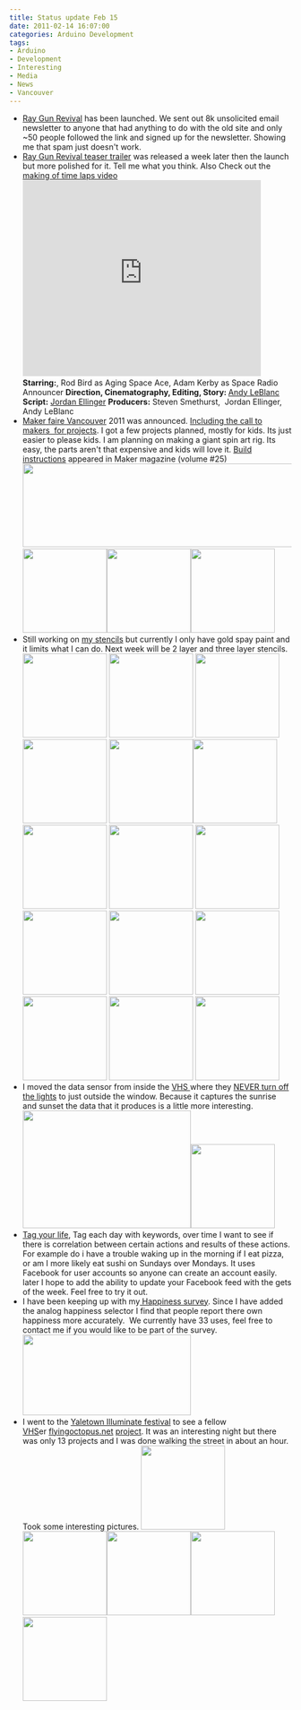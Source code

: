 ```yaml
---
title: Status update Feb 15
date: 2011-02-14 16:07:00
categories: Arduino Development
tags: 
- Arduino 
- Development 
- Interesting 
- Media 
- News 
- Vancouver
---
```

<ul>
	<li><a href="http://www.raygunrevival.com/">Ray Gun Revival</a> has been launched. We sent out 8k unsolicited email newsletter to anyone that had anything to do with the old site and only ~50 people followed the link and signed up for the newsletter. Showing me that spam just doesn't work.</li>
	<li><a href="http://www.raygunrevival.com/rgr-teaser-trailer/">Ray Gun Revival teaser trailer</a> was released a week later then the launch but more polished for it. Tell me what you think. Also Check out the <a href="http://www.youtube.com/watch?v=u48ZG2ElAdM">making of time laps video</a>
<object classid="clsid:d27cdb6e-ae6d-11cf-96b8-444553540000" width="425" height="350" codebase="http://download.macromedia.com/pub/shockwave/cabs/flash/swflash.cab#version=6,0,40,0"><param name="src" value="http://www.youtube.com/v/rdFfrgbyDfE" /><embed type="application/x-shockwave-flash" width="425" height="350" src="http://www.youtube.com/v/rdFfrgbyDfE"></embed></object>
<strong>Starring:</strong>, Rod Bird as Aging Space Ace, Adam Kerby as Space Radio Announcer
<strong>Direction, Cinematography, Editing, Story: </strong><a href="http://www.criticaloddness.com/blog/">Andy LeBlanc</a>
<strong>Script:</strong> <a href="http://www.jordanlapp.com/">Jordan Ellinger</a>
<strong>Producers:</strong> Steven Smethurst,  Jordan Ellinger, <strong> </strong>Andy LeBlanc</li>
	<li><a href="http://vancouver.makerfaire.ca/">Maker faire Vancouver</a> 2011 was announced. <a href="http://vancouver.makerfaire.ca/makers/">Including the call to makers  for projects</a>. I got a few projects planned, mostly for kids. Its just easier to please kids. I am planning on making a giant spin art rig. Its easy, the parts aren't that expensive and kids will love it. <a href="http://blog.makezine.com/archive/2011/01/build-the-giant-spin-art-rig-from-m.html">Build instructions</a> appeared in Maker magazine (volume #25) <img class="alignnone size-full wp-image-1257" title="makerfair" src="/public/uploads/2011/02/makerfair.png" alt="" width="520" height="149" />
<a href="/public/uploads/2011/02/giant-spin-art-make-volume-251.jpg"><img class="alignnone size-thumbnail wp-image-1259" title="giant-spin-art-make-volume-25" src="/public/uploads/2011/02/giant-spin-art-make-volume-251-150x150.jpg" alt="" width="150" height="150" /></a><a href="/public/uploads/2011/02/giant-spin-art-final.jpg"><img class="alignnone size-thumbnail wp-image-1260" title="giant-spin-art-final" src="/public/uploads/2011/02/giant-spin-art-final-150x150.jpg" alt="" width="150" height="150" /></a><a href="/public/uploads/2011/02/Spin-Art.png"><img class="alignnone size-thumbnail wp-image-1261" title="Spin-Art" src="/public/uploads/2011/02/Spin-Art-150x150.png" alt="" width="150" height="150" /></a></li>
	<li><a href="/public/uploads/2011/02/Spin-Art.png"></a>Still working on <a href="/public/uploads/2011/02/stencils_2011-02-13_181421.zip">my stencils</a> but currently I only have gold spay paint and it limits what I can do. Next week will be 2 layer and three layer stencils.
<a href="/public/uploads/2011/02/pedobear.jpg"><img class="alignnone size-thumbnail wp-image-1276" title="pedobear" src="/public/uploads/2011/02/pedobear-150x150.jpg" alt="" width="150" height="150" /></a> <a href="/public/uploads/2011/02/IMG_7280.jpg"><img class="alignnone size-thumbnail wp-image-1283" title="Pedo bear " src="/public/uploads/2011/02/IMG_7280-150x150.jpg" alt="" width="150" height="150" /></a> <a href="/public/uploads/2011/02/Mario_Mushroom_2_by_GraffitiWatcher.jpg"><img class="alignnone size-thumbnail wp-image-1275" title="Mario_Mushroom_2_by_GraffitiWatcher" src="/public/uploads/2011/02/Mario_Mushroom_2_by_GraffitiWatcher-150x150.jpg" alt="" width="150" height="150" /></a> <a href="/public/uploads/2011/02/IMG_7283.jpg"><img class="alignnone size-thumbnail wp-image-1286" title="Mario mushroom " src="/public/uploads/2011/02/IMG_7283-150x150.jpg" alt="" width="150" height="150" /></a> <a href="/public/uploads/2011/02/Fallout_by_GraffitiWatcher.jpg"><img class="alignnone size-thumbnail wp-image-1268" title="Fallout_by_GraffitiWatcher" src="/public/uploads/2011/02/Fallout_by_GraffitiWatcher-150x150.jpg" alt="" width="150" height="150" /></a><a href="/public/uploads/2011/02/IMG_7282.jpg"><img class="alignnone size-thumbnail wp-image-1285" title="IMG_7282" src="/public/uploads/2011/02/IMG_7282-150x150.jpg" alt="" width="150" height="150" /></a> <a href="/public/uploads/2011/02/StencilC3PO.jpg"><img class="alignnone size-thumbnail wp-image-1294" title="StencilC3PO" src="/public/uploads/2011/02/StencilC3PO-150x150.jpg" alt="" width="150" height="150" /></a> <img class="alignnone size-thumbnail wp-image-1282" title="IMG_7279" src="/public/uploads/2011/02/IMG_7279-150x150.jpg" alt="" width="150" height="150" /> <a href="/public/uploads/2011/02/Joker_2_by_GraffitiWatcher.jpg"><img class="alignnone size-thumbnail wp-image-1274" title="Joker_2_by_GraffitiWatcher" src="/public/uploads/2011/02/Joker_2_by_GraffitiWatcher-150x150.jpg" alt="" width="150" height="150" /></a> <a href="/public/uploads/2011/02/IMG_7286.jpg"><img class="alignnone size-thumbnail wp-image-1289" title="IMG_7286" src="/public/uploads/2011/02/IMG_7286-150x150.jpg" alt="" width="150" height="150" /></a> <a href="/public/uploads/2011/02/IMG_7284.jpg"><img class="alignnone size-thumbnail wp-image-1287" title="IMG_7284" src="/public/uploads/2011/02/IMG_7284-150x150.jpg" alt="" width="150" height="150" /></a> <a href="/public/uploads/2011/02/IMG_7290.jpg"><img class="alignnone size-thumbnail wp-image-1293" title="IMG_7290" src="/public/uploads/2011/02/IMG_7290-150x150.jpg" alt="" width="150" height="150" /></a> <a href="/public/uploads/2011/02/IMG_7287.jpg"><img class="alignnone size-thumbnail wp-image-1290" title="IMG_7287" src="/public/uploads/2011/02/IMG_7287-150x150.jpg" alt="" width="150" height="150" /></a> <a href="/public/uploads/2011/02/IMG_7285.jpg"><img class="alignnone size-thumbnail wp-image-1288" title="IMG_7285" src="/public/uploads/2011/02/IMG_7285-150x150.jpg" alt="" width="150" height="150" /></a> <a href="/public/uploads/2011/02/IMG_7278.jpg"><img class="alignnone size-thumbnail wp-image-1281" title="IMG_7278" src="/public/uploads/2011/02/IMG_7278-150x150.jpg" alt="" width="150" height="150" /></a></li>
	<li>I moved the data sensor from inside the <a href="http://vancouver.hackspace.ca/wp/">VHS </a>where they <a href="http://en.wikipedia.org/wiki/Green_Revolution">NEVER turn off the lights</a> to just outside the window. Because it captures the sunrise and sunset the data that it produces is a little more interesting.
<a href="/public/uploads/2011/02/sensors.png"><img class="alignnone size-medium wp-image-1297" title="sensors" src="/public/uploads/2011/02/sensors-300x210.png" alt="" width="300" height="210" /></a><img class="alignnone size-thumbnail wp-image-1296" title="data sensor " src="/public/uploads/2011/02/IMG_7265-150x150.jpg" alt="" width="150" height="150" /></li>
	<li><a href="http://www.abluestar.com/utilities/tag/">Tag your life</a>, Tag each day with keywords, over time I want to see if there is correlation between certain actions and results of these actions. For example do i have a trouble waking up in the morning if I eat pizza, or am I more likely eat sushi on Sundays over Mondays. It uses Facebook for user accounts so anyone can create an account easily. later I hope to add the ability to update your Facebook feed with the gets of the week. Feel free to try it out.</li>
	<li>I have been keeping up with my<a href="http://www.abluestar.com/utilities/happiness/"> Happiness survey</a>. Since I have added the analog happiness selector I find that people report there own happiness more accurately.  We currently have 33 uses, feel free to contact me if you would like to be part of the survey.
<a href="/public/uploads/2011/02/happiness.png"><img class="alignnone size-medium wp-image-1299" title="happiness" src="/public/uploads/2011/02/happiness-300x144.png" alt="" width="300" height="144" /></a></li>
	<li>I went to the <a href="http://yaletowninfo.com/events/illuminate/">Yaletown Illuminate festival</a> to see a fellow <a href="http://vancouver.hackspace.ca/">VHS</a>er <a href="http://flyingoctopus.net/">flyingoctopus.net</a> <a href="http://blog.flyingoctopus.net/konkreet-performer">project</a>. It was an interesting night but there was only 13 projects and I was done walking the street in about an hour. Took some interesting pictures.
<a href="/public/uploads/2011/02/IMG_8238.jpg"><img class="alignnone size-thumbnail wp-image-1301" title="IMG_8238" src="/public/uploads/2011/02/IMG_8238-150x150.jpg" alt="" width="150" height="150" /></a> <img class="alignnone size-thumbnail wp-image-1303" title="IMG_8249" src="/public/uploads/2011/02/IMG_8249-150x150.jpg" alt="" width="150" height="150" /><img class="alignnone size-thumbnail wp-image-1302" title="IMG_8242" src="/public/uploads/2011/02/IMG_8242-150x150.jpg" alt="" width="150" height="150" /><a href="/public/uploads/2011/02/IMG_8255.jpg"><img class="alignnone size-thumbnail wp-image-1304" title="IMG_8255" src="/public/uploads/2011/02/IMG_8255-150x150.jpg" alt="" width="150" height="150" /></a> <a href="/public/uploads/2011/02/IMG_8260.jpg"><img class="alignnone size-thumbnail wp-image-1305" title="IMG_8260" src="/public/uploads/2011/02/IMG_8260-150x150.jpg" alt="" width="150" height="150" /></a></li>
</ul>
